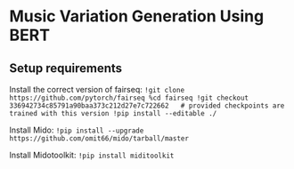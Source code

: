 # Music Variation Generation Using BERT

## Setup requirements
Install the correct version of fairseq:
`!git clone https://github.com/pytorch/fairseq
%cd fairseq
!git checkout 336942734c85791a90baa373c212d27e7c722662   # provided checkpoints are trained with this version
!pip install --editable ./`

Install Mido:
`!pip install --upgrade https://github.com/omit66/mido/tarball/master`

Install Midotoolkit:
`!pip install miditoolkit`
